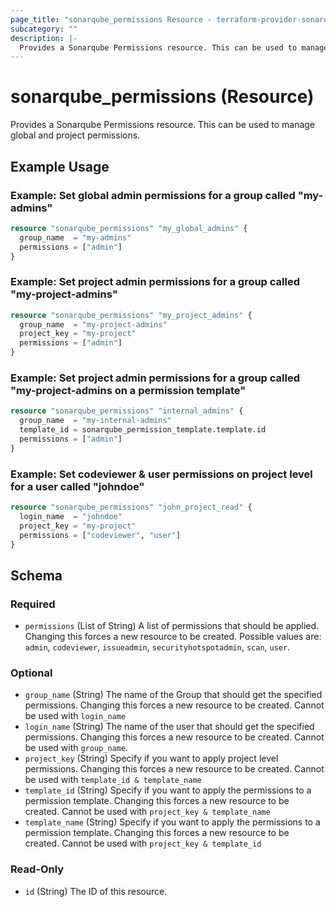 ```yaml
---
page_title: "sonarqube_permissions Resource - terraform-provider-sonarqube"
subcategory: ""
description: |-
  Provides a Sonarqube Permissions resource. This can be used to manage global and project permissions.
---
```


# sonarqube_permissions (Resource)

Provides a Sonarqube Permissions resource. This can be used to manage global and project permissions.

## Example Usage

### Example: Set global admin permissions for a group called "my-admins"
```terraform
resource "sonarqube_permissions" "my_global_admins" {
  group_name  = "my-admins"
  permissions = ["admin"]
}
```

### Example: Set project admin permissions for a group called "my-project-admins"
```terraform
resource "sonarqube_permissions" "my_project_admins" {
  group_name  = "my-project-admins"
  project_key = "my-project"
  permissions = ["admin"]
}
```

### Example: Set project admin permissions for a group called "my-project-admins on a permission template"
```terraform
resource "sonarqube_permissions" "internal_admins" {
  group_name  = "my-internal-admins"
  template_id = sonarqube_permission_template.template.id
  permissions = ["admin"]
}
```

### Example: Set codeviewer & user permissions on project level for a user called "johndoe"
```terraform
resource "sonarqube_permissions" "john_project_read" {
  login_name  = "johndoe"
  project_key = "my-project"
  permissions = ["codeviewer", "user"]
}
```

<!-- schema generated by tfplugindocs -->
## Schema

### Required

- `permissions` (List of String) A list of permissions that should be applied. Changing this forces a new resource to be created. Possible values are: `admin`, `codeviewer`, `issueadmin`, `securityhotspotadmin`, `scan`, `user`.

### Optional

- `group_name` (String) The name of the Group that should get the specified permissions. Changing this forces a new resource to be created. Cannot be used with `login_name`
- `login_name` (String) The name of the user that should get the specified permissions. Changing this forces a new resource to be created. Cannot be used with `group_name`.
- `project_key` (String) Specify if you want to apply project level permissions. Changing this forces a new resource to be created. Cannot be used with `template_id & template_name`
- `template_id` (String) Specify if you want to apply the permissions to a permission template. Changing this forces a new resource to be created. Cannot be used with `project_key & template_name`
- `template_name` (String) Specify if you want to apply the permissions to a permission template. Changing this forces a new resource to be created. Cannot be used with `project_key & template_id`

### Read-Only

- `id` (String) The ID of this resource.

